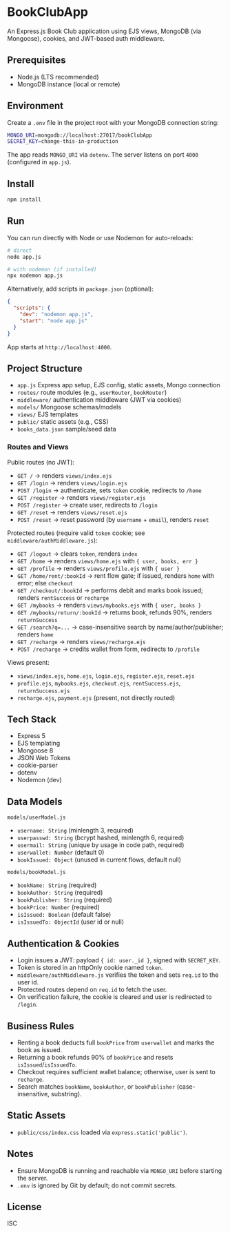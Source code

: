 # BookClubApp

An Express.js Book Club application using EJS views, MongoDB (via Mongoose), cookies, and JWT-based auth middleware.

## Prerequisites
- Node.js (LTS recommended)
- MongoDB instance (local or remote)

## Environment
Create a `.env` file in the project root with your MongoDB connection string:
```bash
MONGO_URI=mongodb://localhost:27017/bookClubApp
SECRET_KEY=change-this-in-production
```
The app reads `MONGO_URI` via `dotenv`. The server listens on port `4000` (configured in `app.js`).

## Install
```bash
npm install
```

## Run
You can run directly with Node or use Nodemon for auto-reloads:
```bash
# direct
node app.js

# with nodemon (if installed)
npx nodemon app.js
```
Alternatively, add scripts in `package.json` (optional):
```json
{
  "scripts": {
    "dev": "nodemon app.js",
    "start": "node app.js"
  }
}
```

App starts at `http://localhost:4000`.

## Project Structure
- `app.js` Express app setup, EJS config, static assets, Mongo connection
- `routes/` route modules (e.g., `userRouter`, `bookRouter`)
- `middleware/` authentication middleware (JWT via cookies)
- `models/` Mongoose schemas/models
- `views/` EJS templates
- `public/` static assets (e.g., CSS)
- `books_data.json` sample/seed data

### Routes and Views

Public routes (no JWT):
- `GET /` → renders `views/index.ejs`
- `GET /login` → renders `views/login.ejs`
- `POST /login` → authenticate, sets `token` cookie, redirects to `/home`
- `GET /register` → renders `views/register.ejs`
- `POST /register` → create user, redirects to `/login`
- `GET /reset` → renders `views/reset.ejs`
- `POST /reset` → reset password (by `username` + `email`), renders `reset`

Protected routes (require valid `token` cookie; see `middleware/authMiddleware.js`):
- `GET /logout` → clears `token`, renders `index`
- `GET /home` → renders `views/home.ejs` with `{ user, books, err }`
- `GET /profile` → renders `views/profile.ejs` with `{ user }`
- `GET /home/rent/:bookId` → rent flow gate; if issued, renders `home` with error; else `checkout`
- `GET /checkout/:bookId` → performs debit and marks book issued; renders `rentSuccess` or `recharge`
- `GET /mybooks` → renders `views/mybooks.ejs` with `{ user, books }`
- `GET /mybooks/return/:bookId` → returns book, refunds 90%, renders `returnSuccess`
- `GET /search?q=...` → case-insensitive search by name/author/publisher; renders `home`
- `GET /recharge` → renders `views/recharge.ejs`
- `POST /recharge` → credits wallet from form, redirects to `/profile`

Views present:
- `views/index.ejs`, `home.ejs`, `login.ejs`, `register.ejs`, `reset.ejs`
- `profile.ejs`, `mybooks.ejs`, `checkout.ejs`, `rentSuccess.ejs`, `returnSuccess.ejs`
- `recharge.ejs`, `payment.ejs` (present, not directly routed)

## Tech Stack
- Express 5
- EJS templating
- Mongoose 8
- JSON Web Tokens
- cookie-parser
- dotenv
- Nodemon (dev)

## Data Models

`models/userModel.js`
- `username: String` (minlength 3, required)
- `userpasswd: String` (bcrypt hashed, minlength 6, required)
- `usermail: String` (unique by usage in code path, required)
- `userwallet: Number` (default 0)
- `bookIssued: Object` (unused in current flows, default null)

`models/bookModel.js`
- `bookName: String` (required)
- `bookAuthor: String` (required)
- `bookPublisher: String` (required)
- `bookPrice: Number` (required)
- `isIssued: Boolean` (default false)
- `isIssuedTo: ObjectId` (user id or null)

## Authentication & Cookies
- Login issues a JWT: payload `{ id: user._id }`, signed with `SECRET_KEY`.
- Token is stored in an httpOnly cookie named `token`.
- `middleware/authMiddleware.js` verifies the token and sets `req.id` to the user id.
- Protected routes depend on `req.id` to fetch the user.
- On verification failure, the cookie is cleared and user is redirected to `/login`.

## Business Rules
- Renting a book deducts full `bookPrice` from `userwallet` and marks the book as issued.
- Returning a book refunds 90% of `bookPrice` and resets `isIssued`/`isIssuedTo`.
- Checkout requires sufficient wallet balance; otherwise, user is sent to `recharge`.
- Search matches `bookName`, `bookAuthor`, or `bookPublisher` (case-insensitive, substring).

## Static Assets
- `public/css/index.css` loaded via `express.static('public')`.

## Notes
- Ensure MongoDB is running and reachable via `MONGO_URI` before starting the server.
- `.env` is ignored by Git by default; do not commit secrets.

## License
ISC
